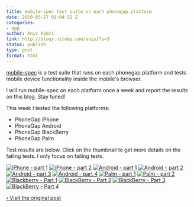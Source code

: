 ```yaml
---
title: mobile-spec test suite on each phonegap platform
date: 2010-03-27 01:04:52 Z
categories:
- app
author: Anis Kadri
link: http://blogs.nitobi.com/anis/?p=3
status: publish
type: post
format: html
---
```


[mobile-spec](http://github.com/phonegap/mobile-spec) is a test suite that runs on each phonegap platform and tests mobile device functionality inside the mobile's browser.

I will run mobile-spec on each platform once a week and report the results on this blog. Stay tuned!

This week I tested the following platforms:

* PhoneGap iPhone
* PhoneGap Android
* PhoneGap BlackBerry
* PhoneGap Palm

Test results are below. Click on the thumbnail to get more details on the failing tests. I only focus on failing tests.

[![iPhone - part 1](http://blogs.nitobi.com/anis/wp-content/uploads/2010/03/iphone-result.png)](http://blogs.nitobi.com/anis/?attachment_id=8) [![iPhone - part 2](http://blogs.nitobi.com/anis/wp-content/uploads/2010/03/iphone-result-2.png)](http://blogs.nitobi.com/anis/?attachment_id=11) [![Android - part 1](http://blogs.nitobi.com/anis/wp-content/uploads/2010/03/android.png)](http://blogs.nitobi.com/anis/?attachment_id=18) [![Android - part 2](http://blogs.nitobi.com/anis/wp-content/uploads/2010/03/android2.png)](http://blogs.nitobi.com/anis/?attachment_id=19) [![Android - part 3](http://blogs.nitobi.com/anis/wp-content/uploads/2010/03/android3.png)](http://blogs.nitobi.com/anis/?attachment_id=20) [![Android - part 4](http://blogs.nitobi.com/anis/wp-content/uploads/2010/03/android4.png)](http://blogs.nitobi.com/anis/?attachment_id=21) [![Palm - part 1](http://blogs.nitobi.com/anis/wp-content/uploads/2010/03/palm.png)](http://blogs.nitobi.com/anis/?attachment_id=22) [![Palm - part 2](http://blogs.nitobi.com/anis/wp-content/uploads/2010/03/palm2.png)](http://blogs.nitobi.com/anis/?attachment_id=23) [![Blackberry - Part 1](http://blogs.nitobi.com/anis/wp-content/uploads/2010/03/blackberry.png)](http://blogs.nitobi.com/anis/?attachment_id=43) [![BlackBerry - Part 2](http://blogs.nitobi.com/anis/wp-content/uploads/2010/03/blackberry2.png)](http://blogs.nitobi.com/anis/?attachment_id=44) [![BlackBerry - Part 3](http://blogs.nitobi.com/anis/wp-content/uploads/2010/03/blackberry3.png)](http://blogs.nitobi.com/anis/?attachment_id=45) [![BlackBerry - Part 4](http://blogs.nitobi.com/anis/wp-content/uploads/2010/03/blackberry4.png)](http://blogs.nitobi.com/anis/?attachment_id=46)

[› Visit the original post](http://blogs.nitobi.com/anis/?p=3)
